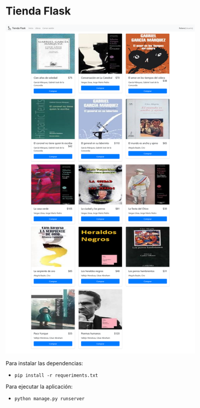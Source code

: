 # Tienda Flask

<p align="center">
    <img src="img/img01.png" />
</p>

Para instalar las dependencias:
* `pip install -r requeriments.txt`

Para ejecutar la aplicación:
* `python manage.py runserver`